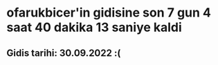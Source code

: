 # ofarukbicer'in gidisine son 7 gun 4 saat 40 dakika 13 saniye kaldi

## Gidis tarihi: 30.09.2022 :(